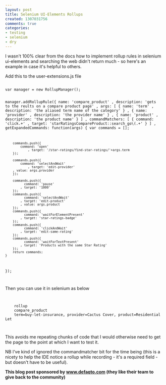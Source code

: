 ```yaml
---
layout: post
title: Selenium UI-Elements Rollups
created: 1307031756
comments: true
categories:
- testing
- selenium
- dry
---
```

I wasn't 100% clear from the docs how to implement rollup rules in selenium ui-elements and searching the web didn't return much - so here's an example in case it's helpful to others.

Add this to the user-extensions.js file

<code>
var manager = new RollupManager();

manager.addRollupRule({
    name: 'compare_product'
    , description: 'gets to the reults on a compare product page'
    , args: [
        {
          name: 'term'
        , description: 'the aliased term name of the category'
        }
        , {
            name: 'provider'
          , description: 'the provider name'
          }
        , {
            name: 'product'
          , description: 'the product name'
          }
    ]
    , commandMatchers: [
        {
            command: 'click.+'
            , target: 'starRatingsCompareProduct::search_go\\(.+'
        }
    ]
    , getExpandedCommands: function(args) {
        var commands = [];
             
        commands.push({
            command: 'open'
                , target: '/star-ratings/find-star-ratings/'+args.term
        });
        
        commands.push({
            command: 'selectAndWait'
                , target: 'edit-provider'
        , value: args.provider
        });
    
        commands.push({
              command: 'pause'
            , target: '1000'
        });
        commands.push({
              command: 'selectAndWait'
            , target: 'edit-product'
            , value: args.product
        });
        commands.push({
              command: 'waitForElementPresent'
            , target: 'star-ratings-badge'
        });
        commands.push({
              command: 'clickAndWait'
            , target: 'edit-same-rating'
        });
        commands.push({
              command: 'waitForTextPresent'
            , target: 'Products with the same Star Rating'
        });
        return commands;
    }
});

</code>

Then you can use it in selenium as below

<code>
<tr>
	<td>rollup</td>
	<td>compare_product</td>
	<td>term=buy-let-insurance, provider=Cactus Cover, product=Residential Let</td>
</tr>

</code>

This avoids me repeating chunks of code that I would otherwise need to get the page to the point at which I want to test it. 

NB I've kind of ignored the commandmatcher bit for the time being (this is a nicety to help the IDE notice a rollup while recording - it's a required field - but doesn't have to be useful).


<b>This blog post sponsored by www.defaqto.com (they like their team to give back to the community)</b>
